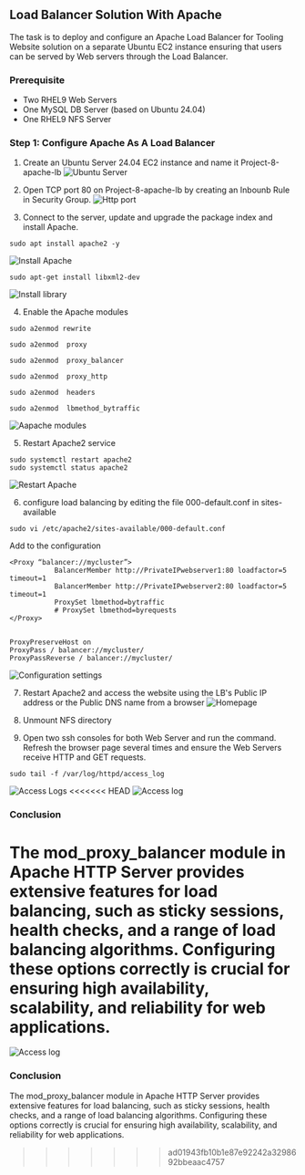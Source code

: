 ## Load Balancer Solution With Apache
The task is to deploy and configure an Apache Load Balancer for Tooling Website solution on a separate Ubuntu EC2 instance ensuring that users can be served by Web servers through the Load Balancer.

### Prerequisite
* Two RHEL9 Web Servers
* One MySQL DB Server (based on Ubuntu 24.04)
* One RHEL9 NFS Server

### Step 1: Configure Apache As A Load Balancer
1. Create an Ubuntu Server 24.04 EC2 instance and name it Project-8-apache-lb
![Ubuntu Server](images/ubuntu.jpg)

2. Open TCP port 80 on Project-8-apache-lb by creating an Inbounb Rule in Security Group.
![Http port](images/inbound.jpg)

3. Connect to the server, update and upgrade the package index and install Apache.
```
sudo apt install apache2 -y
```
![Install Apache](images/install_apache.jpg)   
```
sudo apt-get install libxml2-dev
```
![Install library](images/install_lib.jpg)   

4. Enable the Apache modules
```
sudo a2enmod rewrite

sudo a2enmod  proxy

sudo a2enmod  proxy_balancer

sudo a2enmod  proxy_http

sudo a2enmod  headers

sudo a2enmod  lbmethod_bytraffic
```
![Aapache modules](images/modules.jpg)   

5. Restart Apache2 service
```
sudo systemctl restart apache2
sudo systemctl status apache2
```
![Restart Apache](images/restart.jpg)    

6. configure load balancing by editing the file 000-default.conf in sites-available
```
sudo vi /etc/apache2/sites-available/000-default.conf
```
Add to the configuration
```
<Proxy “balancer://mycluster”>
           BalancerMember http://PrivateIPwebserver1:80 loadfactor=5 timeout=1
           BalancerMember http://PrivateIPwebserver2:80 loadfactor=5 timeout=1
           ProxySet lbmethod=bytraffic
           # ProxySet lbmethod=byrequests
</Proxy>


ProxyPreserveHost on
ProxyPass / balancer://mycluster/
ProxyPassReverse / balancer://mycluster/
```
![Configuration settings](images/conf.jpg)   

7. Restart Apache2 and access the website using the LB's Public IP address or the Public DNS name from a browser
![Homepage](images/homepage.jpg)

8. Unmount NFS directory

9. Open two ssh consoles for both Web Server and run the command. Refresh the browser page several times and ensure the Web Servers receive HTTP and GET requests.
```
sudo tail -f /var/log/httpd/access_log
```
![Access Logs](images/access.jpg)
<<<<<<< HEAD
![Access log](images/access1.jpg) 

### Conclusion
The mod_proxy_balancer module in Apache HTTP Server provides extensive features for load balancing, such as sticky sessions, health checks, and a range of load balancing algorithms. Configuring these options correctly is crucial for ensuring high availability, scalability, and reliability for web applications.
=======
![Access log](images/Access1.jpg) 


### Conclusion
The mod_proxy_balancer module in Apache HTTP Server provides extensive features for load balancing, such as sticky sessions, health checks, and a range of load balancing algorithms. Configuring these options correctly is crucial for ensuring high availability, scalability, and reliability for web applications.
>>>>>>> ad01943fb10b1e87e92242a3298692bbeaac4757

